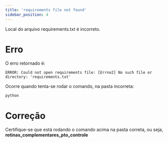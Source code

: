 ```yaml
---
title: 'requirements file not found'
sidebar_position: 4
---
```


Local do arquivo requirements.txt é incorreto.

# Erro
O erro retornado é:
```
ERROR: Could not open requirements file: [Errno2] No such file or directory: 'requirements.txt'
```

Ocorre quando tenta-se rodar o comando, na pasta incorreta:
```
python
```

# Correção
Certifique-se que está rodando o comando acima na pasta correta, ou seja, **rotinas_complementares_pto_controle**